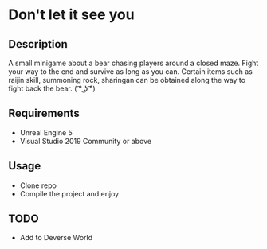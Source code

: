 
# Don't let it see you

## Description
A small minigame about a bear chasing players around a closed maze. Fight your way to the end and survive as long as you can.
Certain items such as raijin skill, summoning rock, sharingan can be obtained along the way to fight back the bear. ( ͡° ͜ʖ ͡°)

## Requirements
- Unreal Engine 5
- Visual Studio 2019 Community or above

## Usage
- Clone repo
- Compile the project and enjoy

## TODO
- Add to Deverse World
